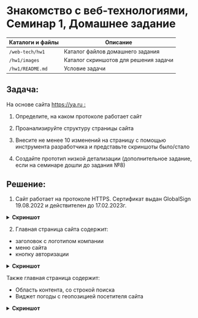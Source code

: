 # Знакомство с веб-технологиями, Семинар 1, Домашнее задание

Каталоги и файлы | Описание
-----------------|---------------------------------
`/web-tech/hw1`  | Каталог файлов домашнего задания
`/hw1/images`	 | Каталог скриншотов для решения задачи
`/hw1/README.md` | Условие задачи

## Задача:

На основе сайта  [https://ya.ru :](https://ya.ru)

1. Определите, на каком протоколе работает сайт

2. Проанализируйте структуру страницы сайта

3. Внесите не менее 10 изменений на страницу с помощью инструмента разработчика и представьте скриншоты было/стало

4. Создайте прототип низкой детализации (дополнительное задание, если на семинаре дошли до задания №8)

## Решение:

1. Сайт работает на протоколе HTTPS. Сертификат выдан GlobalSign 19.08.2022 и действителен до 17.02.2023г.

<details>
<summary><b>Cкриншот</b></summary>

![](./images/01-what_protocol_does_site_work_on.png "Сайт работает на протоколе HTTPS")

</details>

2. Главная страница сайта содержит:
- заголовок с логотипом компании
- меню сайта
- кнопку авторизации

<details>
<summary><b>Cкриншот</b></summary>

![](./images/02-01-analyze_structure_of_site_page.png "Содержание главной страницы сайта")

</details>

Также главная страница содержит:
- Область контента, со строкой поиска
- Виджет погоды с геопозицией посетителя сайта

<details>
<summary><b>Cкриншот</b></summary>

![](./images/02-02-analyze_structure_of_site_page.png "Содержание главной страницы сайта")

</details>
